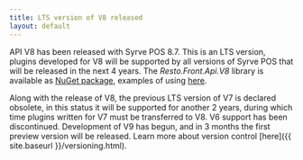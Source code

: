 ```yaml
---
title: LTS version of V8 released
layout: default
---
```

API V8 has been released with Syrve POS 8.7. This is an LTS version, plugins developed for V8 will be supported by all versions of Syrve POS that will be released in the next 4 years. The *Resto.Front.Api.V8* library is available as [NuGet package](https://www.nuget.org/packages/Resto.Front.Api.V8/), examples of using [here](https://github.com/syrve/front.api.sdk/tree/master/sample/v8).

Along with the release of V8, the previous LTS version of V7 is declared obsolete, in this status it will be supported for another 2 years, during which time plugins written for V7 must be transferred to V8. V6 support has been discontinued. Development of V9 has begun, and in 3 months the first preview version will be released. Learn more about version control [here]({{ site.baseurl }}/versioning.html).